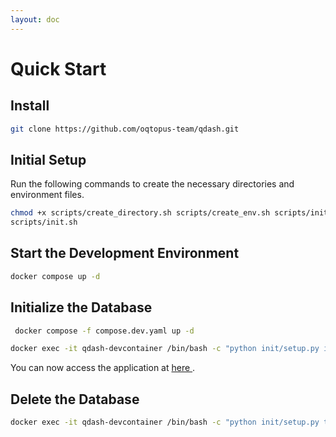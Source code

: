```yaml
---
layout: doc
---
```


# Quick Start

## Install

```bash
git clone https://github.com/oqtopus-team/qdash.git
```

## Initial Setup

Run the following commands to create the necessary directories and environment files.

```bash
chmod +x scripts/create_directory.sh scripts/create_env.sh scripts/init.sh
scripts/init.sh
```

## Start the Development Environment

```bash
docker compose up -d
```

## Initialize the Database

```bash
 docker compose -f compose.dev.yaml up -d
```

```bash
docker exec -it qdash-devcontainer /bin/bash -c "python init/setup.py init-all"
```

You can now access the application at <a href="http://localhost:5714"> here </a>.

## Delete the Database

```bash
docker exec -it qdash-devcontainer /bin/bash -c "python init/setup.py teardown-all"
```
